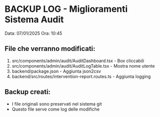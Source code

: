 # BACKUP LOG - Miglioramenti Sistema Audit
Data: 07/01/2025
Ora: 10:45

## File che verranno modificati:
1. src/components/admin/audit/AuditDashboard.tsx - Box cliccabili
2. src/components/admin/audit/AuditLogTable.tsx - Mostra nome utente
3. backend/package.json - Aggiunta json2csv
4. backend/src/routes/intervention-report.routes.ts - Aggiunta logging

## Backup creati:
- I file originali sono preservati nel sistema git
- Questo file serve come log delle modifiche
